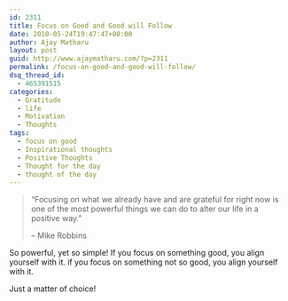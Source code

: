 ```yaml
---
id: 2311
title: Focus on Good and Good will Follow
date: 2010-05-24T19:47:47+00:00
author: Ajay Matharu
layout: post
guid: http://www.ajaymatharu.com/?p=2311
permalink: /focus-on-good-and-good-will-follow/
dsq_thread_id:
  - 465391515
categories:
  - Gratitude
  - life
  - Motivation
  - Thoughts
tags:
  - focus on good
  - Inspirational thoughts
  - Positive Thoughts
  - Thought for the day
  - thought of the day
---
```

> &#8220;Focusing on what we already have and are grateful for right now is one of the most powerful things we can do to alter our life in a positive way.&#8221;
> 
> &#8211; Mike Robbins

So powerful, yet so simple! If you focus on something good, you align yourself with it. if you focus on something not so good, you align yourself with it.

Just a matter of choice!
